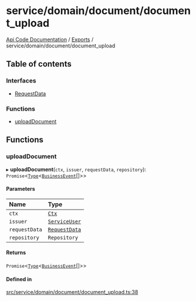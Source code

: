 # service/domain/document/document\_upload
 
[Api Code Documentation](../README.md) / [Exports](../modules.md) / service/domain/document/document\_upload

## Table of contents

### Interfaces

- [RequestData](../interfaces/service_domain_document_document_upload.RequestData.md)

### Functions

- [uploadDocument](service_domain_document_document_upload.md#uploaddocument)

## Functions

### uploadDocument

▸ **uploadDocument**(`ctx`, `issuer`, `requestData`, `repository`): `Promise`<[`Type`](result.md#type)<[`BusinessEvent`](service_domain_business_event.md#businessevent)[]\>\>

#### Parameters

| Name | Type |
| :------ | :------ |
| `ctx` | [`Ctx`](../interfaces/lib_ctx.Ctx.md) |
| `issuer` | [`ServiceUser`](../interfaces/service_domain_organization_service_user.ServiceUser.md) |
| `requestData` | [`RequestData`](../interfaces/service_domain_document_document_upload.RequestData.md) |
| `repository` | `Repository` |

#### Returns

`Promise`<[`Type`](result.md#type)<[`BusinessEvent`](service_domain_business_event.md#businessevent)[]\>\>

#### Defined in

[src/service/domain/document/document_upload.ts:38](https://github.com/openkfw/TruBudget/blob/b9aaff0/api/src/service/domain/document/document_upload.ts#L38)
